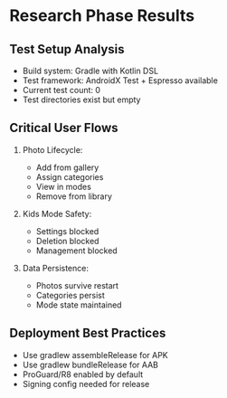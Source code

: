 # Research Phase Results

## Test Setup Analysis
- Build system: Gradle with Kotlin DSL
- Test framework: AndroidX Test + Espresso available
- Current test count: 0
- Test directories exist but empty

## Critical User Flows
1. Photo Lifecycle:
   - Add from gallery
   - Assign categories
   - View in modes
   - Remove from library

2. Kids Mode Safety:
   - Settings blocked
   - Deletion blocked
   - Management blocked

3. Data Persistence:
   - Photos survive restart
   - Categories persist
   - Mode state maintained

## Deployment Best Practices
- Use gradlew assembleRelease for APK
- Use gradlew bundleRelease for AAB
- ProGuard/R8 enabled by default
- Signing config needed for release

